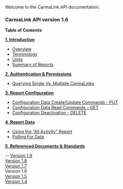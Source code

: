 Welcome to the CarmaLink.API documentation.

<h3>CarmaLink API version 1.6</h3>

<b>Table of Contents</b>  
  
<b><a href="https://github.com/CarmaSys/CarmaLinkAPI/blob/1.6/introduction.md">1. Introduction</a></b>    
* <a href="https://github.com/CarmaSys/CarmaLinkAPI/blob/1.6/introduction.md">Overview</a>  
* <a href="https://github.com/CarmaSys/CarmaLinkAPI/blob/1.6/terminology.md">Terminology</a>  
* <a href="https://github.com/CarmaSys/CarmaLinkAPI/blob/1.6/units.md">Units</a>  
* <a href="https://github.com/CarmaSys/CarmaLinkAPI/blob/1.6/summaryOfReports.md">Summary of Reports</a>   
  
<b><a href="https://github.com/CarmaSys/CarmaLinkAPI/blob/1.6/authenticationAndPermissions.md">2. Authentication & Permissions</a></b>  
* <a href="https://github.com/CarmaSys/CarmaLinkAPI/blob/1.6/queryingSingleVsMultipleCarmaLinks.md">Querying Single Vs. Multiple CarmaLinks</a>  
  
<b><a href="https://github.com/CarmaSys/CarmaLinkAPI/blob/1.6/reportConfiguration.md">3. Report Configuration</a></b>  
* <a href="https://github.com/CarmaSys/CarmaLinkAPI/blob/1.6/configurationDataCreateUpdateCommandsPUT.md">Configuration Data Create/Update Commands - PUT</a>  
* <a href="https://github.com/CarmaSys/CarmaLinkAPI/blob/1.6/configurationDataReadCommandsGET.md">Configuration Data Read Commands - GET</a>  
* <a href="https://github.com/CarmaSys/CarmaLinkAPI/blob/1.6/configurationDeactivationDELETE.md">Configuration Deactivation - DELETE</a>  
  
<b><a href="https://github.com/CarmaSys/CarmaLinkAPI/blob/1.6/reportData.md">4. Report Data</a></b>  
* <a href="https://github.com/CarmaSys/CarmaLinkAPI/blob/1.6/usingTheAllActivityReport.md">Using the "All Activity" Report</a>  
* <a href="https://github.com/CarmaSys/CarmaLinkAPI/blob/1.6/pollingForData.md">Polling For Data</a>  
  
<b><a href="https://github.com/CarmaSys/CarmaLinkAPI/blob/1.6/referencedDocumentsAndStandards.md">5. Referenced Documents & Standards</a></b>  

--
<a href="https://github.com/CarmaSys/CarmaLinkAPI/tree/1.9">Version 1.9</a>  
<a href="https://github.com/CarmaSys/CarmaLinkAPI/tree/1.8">Version 1.8</a>  
<a href="https://github.com/CarmaSys/CarmaLinkAPI/tree/1.7">Version 1.7</a>  
Version 1.6  
<a href="https://github.com/CarmaSys/CarmaLinkAPI/tree/1.5">Version 1.5</a>  
<a href="https://github.com/CarmaSys/CarmaLinkAPI/tree/1.4">Version 1.4</a>  
